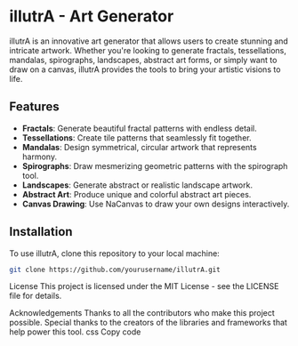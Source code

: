 # illutrA - Art Generator

illutrA is an innovative art generator that allows users to create stunning and intricate artwork. Whether you're looking to generate fractals, tessellations, mandalas, spirographs, landscapes, abstract art forms, or simply want to draw on a canvas, illutrA provides the tools to bring your artistic visions to life.

## Features
- **Fractals**: Generate beautiful fractal patterns with endless detail.
- **Tessellations**: Create tile patterns that seamlessly fit together.
- **Mandalas**: Design symmetrical, circular artwork that represents harmony.
- **Spirographs**: Draw mesmerizing geometric patterns with the spirograph tool.
- **Landscapes**: Generate abstract or realistic landscape artwork.
- **Abstract Art**: Produce unique and colorful abstract art pieces.
- **Canvas Drawing**: Use NaCanvas to draw your own designs interactively.

## Installation

To use illutrA, clone this repository to your local machine:

```bash
git clone https://github.com/yourusername/illutrA.git

```

License
This project is licensed under the MIT License - see the LICENSE file for details.

Acknowledgements
Thanks to all the contributors who make this project possible.
Special thanks to the creators of the libraries and frameworks that help power this tool.
css
Copy code
